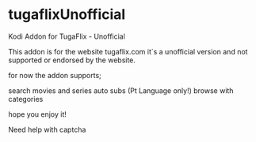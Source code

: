# tugaflixUnofficial
Kodi Addon for TugaFlix - Unofficial


This addon is for the website tugaflix.com 
it´s a unofficial version and not supported or endorsed by the website.

for now the addon supports;

 search movies and series
 auto subs (Pt Language only!)
 browse with categories
 
 hope you enjoy it!
 
 Need help with captcha
